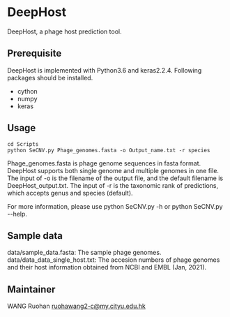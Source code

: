 # DeepHost
DeepHost, a phage host prediction tool.

## Prerequisite
DeepHost is implemented with Python3.6 and keras2.2.4. Following packages should be installed.
+ cython
+ numpy
+ keras

## Usage
```shell
cd Scripts
python SeCNV.py Phage_genomes.fasta -o Output_name.txt -r species 
```
Phage\_genomes.fasta is phage genome sequences in fasta format. DeepHost supports both single genome and multiple genomes in one file. The input of -o is the filename of the output file, and the default filename is DeepHost\_output.txt. The input of -r is the taxonomic rank of predictions, which accepts genus and species (default).

For more information, please use python SeCNV.py -h or python SeCNV.py --help.

## Sample data
data/sample\_data.fasta: The sample phage genomes.
data/data\_data\_single\_host.txt: The accesion numbers of phage genomes and their host information obtained from NCBI and EMBL (Jan, 2021).

## Maintainer
WANG Ruohan ruohawang2-c@my.cityu.edu.hk
